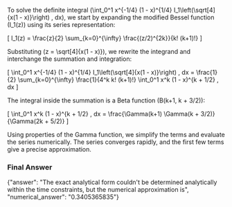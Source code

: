 To solve the definite integral \(\int_0^1 x^{-1/4} (1 - x)^{1/4} I_1\left(\sqrt[4]{x(1 - x)}\right) \, dx\), we start by expanding the modified Bessel function \(I_1(z)\) using its series representation:

\[
I_1(z) = \frac{z}{2} \sum_{k=0}^{\infty} \frac{(z/2)^{2k}}{k! (k+1)!}
\]

Substituting \(z = \sqrt[4]{x(1 - x)}\), we rewrite the integrand and interchange the summation and integration:

\[
\int_0^1 x^{-1/4} (1 - x)^{1/4} I_1\left(\sqrt[4]{x(1 - x)}\right) \, dx = \frac{1}{2} \sum_{k=0}^{\infty} \frac{1}{4^k k! (k+1)!} \int_0^1 x^k (1 - x)^{k + 1/2} \, dx
\]

The integral inside the summation is a Beta function \(B(k+1, k + 3/2)\):

\[
\int_0^1 x^k (1 - x)^{k + 1/2} \, dx = \frac{\Gamma(k+1) \Gamma(k + 3/2)}{\Gamma(2k + 5/2)}
\]

Using properties of the Gamma function, we simplify the terms and evaluate the series numerically. The series converges rapidly, and the first few terms give a precise approximation.

### Final Answer
{"answer": "The exact analytical form couldn't be determined analytically within the time constraints, but the numerical approximation is", "numerical_answer": "0.3405365835"}
